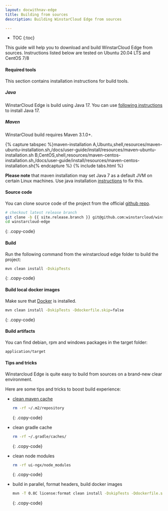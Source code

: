 ```yaml
---
layout: docwithnav-edge
title: Building from sources
description: Building WinstarCloud Edge from sources

---
```


* TOC
{:toc}

This guide will help you to download and build WinstarCloud Edge from sources. Instructions listed below are tested on Ubuntu 20.04 LTS
and CentOS 7/8

#### Required tools

This section contains installation instructions for build tools.

##### Java

WinstarCloud Edge is build using Java 17. You can use [following instructions](/docs/user-guide/install/linux#java) to install Java 17.

##### Maven

WinstarCloud build requires Maven 3.1.0+.

{% capture tabspec %}maven-installation
A,Ubuntu,shell,resources/maven-ubuntu-installation.sh,/docs/user-guide/install/resources/maven-ubuntu-installation.sh
B,CentOS,shell,resources/maven-centos-installation.sh,/docs/user-guide/install/resources/maven-centos-installation.sh{% endcapture %}
{% include tabs.html %}

**Please note** that maven installation may set Java 7 as a default JVM on certain Linux machines. 
Use java installation [instructions](#java) to fix this. 

#### Source code

You can clone source code of the project from the official [github repo](https://github.com/winstarcloud/winstarcloud-edge).

```bash
# checkout latest release branch
git clone -b {{ site.release.branch }} git@github.com:winstarcloud/winstarcloud-edge.git
cd winstarcloud-edge
```
{: .copy-code}

#### Build

Run the following command from the winstarcloud edge folder to build the project:

```bash
mvn clean install -DskipTests
```
{: .copy-code}

#### Build local docker images

Make sure that [Docker](https://docs.docker.com/engine/install/) is installed.

```bash
mvn clean install -DskipTests -Ddockerfile.skip=false
```
{: .copy-code}

#### Build artifacts

You can find debian, rpm and windows packages in the target folder:
 
```bash
application/target
```

#### Tips and tricks

Winstarcloud Edge is quite easy to build from sources on a brand-new clear environment.

Here are some tips and tricks to boost build experience: 

- [clean maven cache](https://www.baeldung.com/maven-clear-cache)
  ```bash
  rm -rf ~/.m2/repository
  ```
  {: .copy-code}

- clean gradle cache
  ```bash
  rm -rf ~/.gradle/caches/
  ```
  {: .copy-code}

- clean node modules
  ```bash
  rm -rf ui-ngx/node_modules
  ```
  {: .copy-code}

- build in parallel, format headers, build docker images
  ```bash
  mvn -T 0.8C license:format clean install -DskipTests -Ddockerfile.skip=false
  ```
  {: .copy-code}
